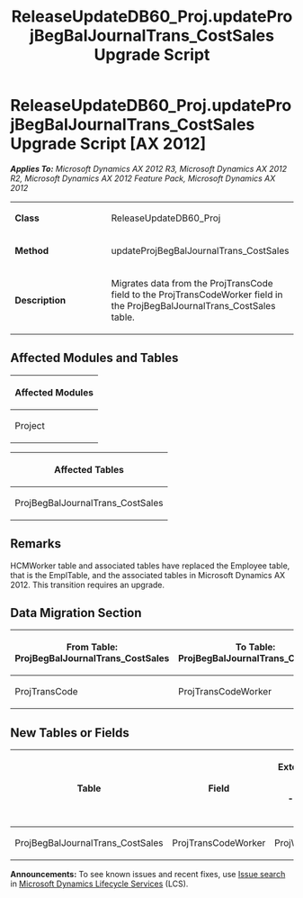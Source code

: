 ﻿---
title: ReleaseUpdateDB60_Proj.updateProjBegBalJournalTrans_CostSales Upgrade Script
TOCTitle: ReleaseUpdateDB60_Proj.updateProjBegBalJournalTrans_CostSales Upgrade Script
ms:assetid: 63a25521-a5e7-fe7a-c440-c4ce21e9b45d
ms:mtpsurl: https://msdn.microsoft.com/en-us/library/JJ719139(v=AX.60)
ms:contentKeyID: 49708678
ms.date: 05/18/2015
mtps_version: v=AX.60
---

# ReleaseUpdateDB60\_Proj.updateProjBegBalJournalTrans\_CostSales Upgrade Script [AX 2012]


_**Applies To:** Microsoft Dynamics AX 2012 R3, Microsoft Dynamics AX 2012 R2, Microsoft Dynamics AX 2012 Feature Pack, Microsoft Dynamics AX 2012_

<table>
<colgroup>
<col style="width: 50%" />
<col style="width: 50%" />
</colgroup>
<tbody>
<tr class="odd">
<td><p><strong>Class</strong></p></td>
<td><p>ReleaseUpdateDB60_Proj</p></td>
</tr>
<tr class="even">
<td><p><strong>Method</strong></p></td>
<td><p>updateProjBegBalJournalTrans_CostSales</p></td>
</tr>
<tr class="odd">
<td><p><strong>Description</strong></p></td>
<td><p>Migrates data from the ProjTransCode field to the ProjTransCodeWorker field in the ProjBegBalJournalTrans_CostSales table.</p></td>
</tr>
</tbody>
</table>


## Affected Modules and Tables

<table>
<colgroup>
<col style="width: 100%" />
</colgroup>
<thead>
<tr class="header">
<th><p>Affected Modules</p></th>
</tr>
</thead>
<tbody>
<tr class="odd">
<td><p>Project</p></td>
</tr>
</tbody>
</table>


<table>
<colgroup>
<col style="width: 100%" />
</colgroup>
<thead>
<tr class="header">
<th><p>Affected Tables</p></th>
</tr>
</thead>
<tbody>
<tr class="odd">
<td><p>ProjBegBalJournalTrans_CostSales</p></td>
</tr>
</tbody>
</table>


## Remarks

HCMWorker table and associated tables have replaced the Employee table, that is the EmplTable, and the associated tables in Microsoft Dynamics AX 2012. This transition requires an upgrade.

## Data Migration Section

<table>
<colgroup>
<col style="width: 50%" />
<col style="width: 50%" />
</colgroup>
<thead>
<tr class="header">
<th><p>From Table: ProjBegBalJournalTrans_CostSales</p></th>
<th><p>To Table: ProjBegBalJournalTrans_CostSales</p></th>
</tr>
</thead>
<tbody>
<tr class="odd">
<td><p>ProjTransCode</p></td>
<td><p>ProjTransCodeWorker</p></td>
</tr>
</tbody>
</table>


## New Tables or Fields

<table>
<colgroup>
<col style="width: 33%" />
<col style="width: 33%" />
<col style="width: 33%" />
</colgroup>
<thead>
<tr class="header">
<th><p>Table</p></th>
<th><p>Field</p></th>
<th><p>Extended Data Type</p>
<p>-or- Base Enum</p></th>
</tr>
</thead>
<tbody>
<tr class="odd">
<td><p>ProjBegBalJournalTrans_CostSales</p></td>
<td><p>ProjTransCodeWorker</p></td>
<td><p>ProjWorkerRecId</p></td>
</tr>
</tbody>
</table>

  
**Announcements:** To see known issues and recent fixes, use [Issue search](http://go.microsoft.com/fwlink/?linkid=389258) in [Microsoft Dynamics Lifecycle Services](http://go.microsoft.com/fwlink/?linkid=306505) (LCS).

